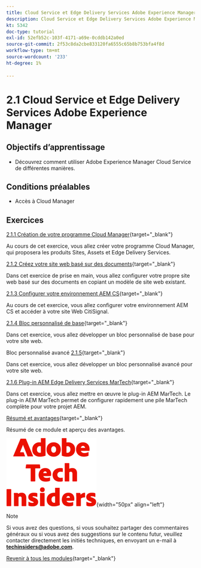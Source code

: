 ```yaml
---
title: Cloud Service et Edge Delivery Services Adobe Experience Manager
description: Cloud Service et Edge Delivery Services Adobe Experience Manager
kt: 5342
doc-type: tutorial
exl-id: 52efb52c-103f-4171-a69e-0cddb142a0ed
source-git-commit: 2f53c8da2cbe833120fa6555c65b8b753bfa4f8d
workflow-type: tm+mt
source-wordcount: '233'
ht-degree: 1%

---
```


# 2.1 Cloud Service et Edge Delivery Services Adobe Experience Manager

## Objectifs d’apprentissage

- Découvrez comment utiliser Adobe Experience Manager Cloud Service de différentes manières.

## Conditions préalables

- Accès à Cloud Manager

## Exercices

[2.1.1 Création de votre programme Cloud Manager](./ex1.md){target="_blank"}

Au cours de cet exercice, vous allez créer votre programme Cloud Manager, qui proposera les produits Sites, Assets et Edge Delivery Services.

[2.1.2 Créez votre site web basé sur des documents](./ex2.md){target="_blank"}

Dans cet exercice de prise en main, vous allez configurer votre propre site web basé sur des documents en copiant un modèle de site web existant.

[2.1.3 Configurer votre environnement AEM CS](./ex3.md){target="_blank"}

Au cours de cet exercice, vous allez configurer votre environnement AEM CS et accéder à votre site Web CitiSignal.

[2.1.4 Bloc personnalisé de base](./ex4.md){target="_blank"}

Dans cet exercice, vous allez développer un bloc personnalisé de base pour votre site web.

Bloc personnalisé avancé [2.1.5](./ex5.md){target="_blank"}

Dans cet exercice, vous allez développer un bloc personnalisé avancé pour votre site web.

[2.1.6 Plug-in AEM Edge Delivery Services MarTech](./ex6.md){target="_blank"}

Dans cet exercice, vous allez mettre en œuvre le plug-in AEM MarTech. Le plug-in AEM MarTech permet de configurer rapidement une pile MarTech complète pour votre projet AEM.

[Résumé et avantages](./summary.md){target="_blank"}

Résumé de ce module et aperçu des avantages.

![Insiders de la technologie ](./../../../assets/images/techinsiders.png){width="50px" align="left"}

>[!NOTE]
>
>Si vous avez des questions, si vous souhaitez partager des commentaires généraux ou si vous avez des suggestions sur le contenu futur, veuillez contacter directement les initiés techniques, en envoyant un e-mail à **techinsiders@adobe.com**.

[Revenir à tous les modules](../../../overview.md){target="_blank"}

